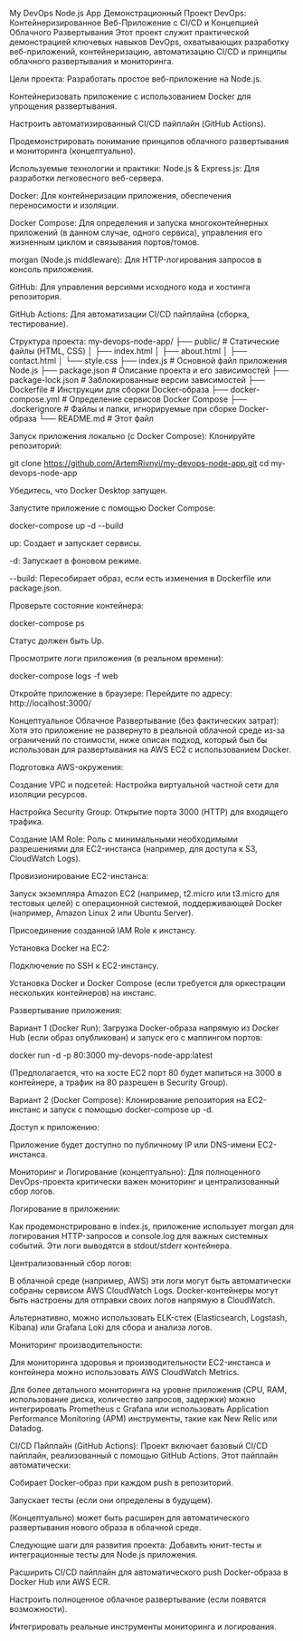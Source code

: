 My DevOps Node.js App
Демонстрационный Проект DevOps: Контейнеризированное Веб-Приложение с CI/CD и Концепцией Облачного Развертывания
Этот проект служит практической демонстрацией ключевых навыков DevOps, охватывающих разработку веб-приложений, контейнеризацию, автоматизацию CI/CD и принципы облачного развертывания и мониторинга.

Цели проекта:
Разработать простое веб-приложение на Node.js.

Контейнеризовать приложение с использованием Docker для упрощения развертывания.

Настроить автоматизированный CI/CD пайплайн (GitHub Actions).

Продемонстрировать понимание принципов облачного развертывания и мониторинга (концептуально).

Используемые технологии и практики:
Node.js & Express.js: Для разработки легковесного веб-сервера.

Docker: Для контейнеризации приложения, обеспечения переносимости и изоляции.

Docker Compose: Для определения и запуска многоконтейнерных приложений (в данном случае, одного сервиса), управления его жизненным циклом и связывания портов/томов.

morgan (Node.js middleware): Для HTTP-логирования запросов в консоль приложения.

GitHub: Для управления версиями исходного кода и хостинга репозитория.

GitHub Actions: Для автоматизации CI/CD пайплайна (сборка, тестирование).

Структура проекта:
my-devops-node-app/
├── public/                 # Статические файлы (HTML, CSS)
│   ├── index.html
│   ├── about.html
│   ├── contact.html
│   └── style.css
├── index.js                # Основной файл приложения Node.js
├── package.json            # Описание проекта и его зависимостей
├── package-lock.json       # Заблокированные версии зависимостей
├── Dockerfile              # Инструкции для сборки Docker-образа
├── docker-compose.yml      # Определение сервисов Docker Compose
├── .dockerignore           # Файлы и папки, игнорируемые при сборке Docker-образа
└── README.md               # Этот файл

Запуск приложения локально (с Docker Compose):
Клонируйте репозиторий:

git clone https://github.com/ArtemRivnyi/my-devops-node-app.git
cd my-devops-node-app

Убедитесь, что Docker Desktop запущен.

Запустите приложение с помощью Docker Compose:

docker-compose up -d --build

up: Создает и запускает сервисы.

-d: Запускает в фоновом режиме.

--build: Пересобирает образ, если есть изменения в Dockerfile или package.json.

Проверьте состояние контейнера:

docker-compose ps

Статус должен быть Up.

Просмотрите логи приложения (в реальном времени):

docker-compose logs -f web

Откройте приложение в браузере:
Перейдите по адресу: http://localhost:3000/

Концептуальное Облачное Развертывание (без фактических затрат):
Хотя это приложение не развернуто в реальной облачной среде из-за ограничений по стоимости, ниже описан подход, который был бы использован для развертывания на AWS EC2 с использованием Docker.

Подготовка AWS-окружения:

Создание VPC и подсетей: Настройка виртуальной частной сети для изоляции ресурсов.

Настройка Security Group: Открытие порта 3000 (HTTP) для входящего трафика.

Создание IAM Role: Роль с минимальными необходимыми разрешениями для EC2-инстанса (например, для доступа к S3, CloudWatch Logs).

Провизионирование EC2-инстанса:

Запуск экземпляра Amazon EC2 (например, t2.micro или t3.micro для тестовых целей) с операционной системой, поддерживающей Docker (например, Amazon Linux 2 или Ubuntu Server).

Присоединение созданной IAM Role к инстансу.

Установка Docker на EC2:

Подключение по SSH к EC2-инстансу.

Установка Docker и Docker Compose (если требуется для оркестрации нескольких контейнеров) на инстанс.

Развертывание приложения:

Вариант 1 (Docker Run): Загрузка Docker-образа напрямую из Docker Hub (если образ опубликован) и запуск его с маппингом портов:

docker run -d -p 80:3000 my-devops-node-app:latest

(Предполагается, что на хосте EC2 порт 80 будет мапиться на 3000 в контейнере, а трафик на 80 разрешен в Security Group).

Вариант 2 (Docker Compose): Клонирование репозитория на EC2-инстанс и запуск с помощью docker-compose up -d.

Доступ к приложению:

Приложение будет доступно по публичному IP или DNS-имени EC2-инстанса.

Мониторинг и Логирование (концептуально):
Для полноценного DevOps-проекта критически важен мониторинг и централизованный сбор логов.

Логирование в приложении:

Как продемонстрировано в index.js, приложение использует morgan для логирования HTTP-запросов и console.log для важных системных событий. Эти логи выводятся в stdout/stderr контейнера.

Централизованный сбор логов:

В облачной среде (например, AWS) эти логи могут быть автоматически собраны сервисом AWS CloudWatch Logs. Docker-контейнеры могут быть настроены для отправки своих логов напрямую в CloudWatch.

Альтернативно, можно использовать ELK-стек (Elasticsearch, Logstash, Kibana) или Grafana Loki для сбора и анализа логов.

Мониторинг производительности:

Для мониторинга здоровья и производительности EC2-инстанса и контейнера можно использовать AWS CloudWatch Metrics.

Для более детального мониторинга на уровне приложения (CPU, RAM, использование диска, количество запросов, задержки) можно интегрировать Prometheus с Grafana или использовать Application Performance Monitoring (APM) инструменты, такие как New Relic или Datadog.

CI/CD Пайплайн (GitHub Actions):
Проект включает базовый CI/CD пайплайн, реализованный с помощью GitHub Actions. Этот пайплайн автоматически:

Собирает Docker-образ при каждом push в репозиторий.

Запускает тесты (если они определены в будущем).

(Концептуально) может быть расширен для автоматического развертывания нового образа в облачной среде.

Следующие шаги для развития проекта:
Добавить юнит-тесты и интеграционные тесты для Node.js приложения.

Расширить CI/CD пайплайн для автоматического push Docker-образа в Docker Hub или AWS ECR.

Настроить полноценное облачное развертывание (если появятся возможности).

Интегрировать реальные инструменты мониторинга и логирования.